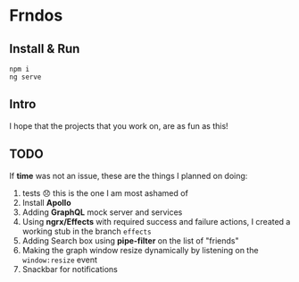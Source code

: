 # Frndos

## Install & Run

```
npm i
ng serve
```

## Intro

I hope that the projects that you work on, are as fun as this!

## TODO

If **time** was not an issue, these are the things I planned on doing:

1. tests :disappointed: this is the one I am most ashamed of
1. Install **Apollo**
1. Adding **GraphQL** mock server and services
1. Using **ngrx/Effects** with required success and failure actions, I created a working stub in the branch `effects`
1. Adding Search box using **pipe-filter** on the list of "friends"
1. Making the graph window resize dynamically by listening on the `window:resize` event
1. Snackbar for notifications
